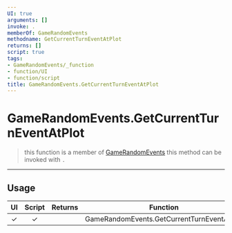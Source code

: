 ```yaml
---
UI: true
arguments: []
invoke: .
memberOf: GameRandomEvents
methodname: GetCurrentTurnEventAtPlot
returns: []
script: true
tags:
- GameRandomEvents/_function
- function/UI
- function/script
title: GameRandomEvents.GetCurrentTurnEventAtPlot
---
```

# GameRandomEvents.GetCurrentTurnEventAtPlot
> this function is a member of [GameRandomEvents](civ-6/lua/GameRandomEvents.md)
> this method can be invoked with `.`
-----
## Usage
|  UI | Script | Returns | Function | Arguments |
|:---:|:------:|-------:|:--------:|:---------|
|✓|✓||GameRandomEvents.GetCurrentTurnEventAtPlot||
